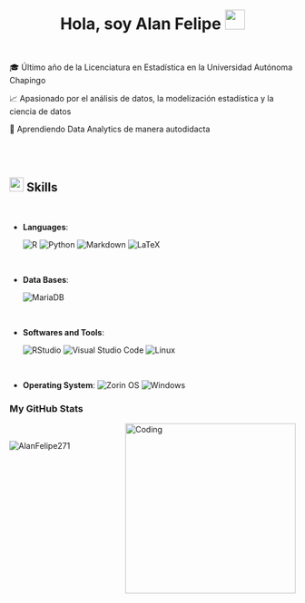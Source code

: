 <h1 align="center"><b>Hola, soy Alan Felipe </b><img src="https://media.giphy.com/media/hvRJCLFzcasrR4ia7z/giphy.gif" width="35"></h1>
<br>

🎓 Último año de la Licenciatura en Estadística en la Universidad Autónoma Chapingo

📈 Apasionado por el análisis de datos, la modelización estadística y la ciencia de datos

🧠 Aprendiendo Data Analytics de manera autodidacta

<br><br>

## <img src="https://media2.giphy.com/media/QssGEmpkyEOhBCb7e1/giphy.gif?cid=ecf05e47a0n3gi1bfqntqmob8g9aid1oyj2wr3ds3mg700bl&rid=giphy.gif" width ="25"><b> Skills</b>
<br>

<p align="center">

- **Languages**:

    ![R](https://img.shields.io/badge/r-%23276DC3.svg?style=for-the-badge&logo=r&logoColor=white)
    ![Python](https://img.shields.io/badge/Python%20-%2314354C.svg?style=for-the-badge&logo=python&logoColor=white)
    ![Markdown](https://img.shields.io/badge/markdown-%23000000.svg?style=for-the-badge&logo=markdown&logoColor=white)
    ![LaTeX](https://img.shields.io/badge/latex-%23008080.svg?style=for-the-badge&logo=latex&logoColor=white)

<br>

- **Data Bases**:

    ![MariaDB](https://img.shields.io/badge/MariaDB-003545?style=for-the-badge&logo=mariadb&logoColor=white)
    
<br>

- **Softwares and Tools**:

    ![RStudio](https://img.shields.io/badge/RStudio-4285F4?style=for-the-badge&logo=rstudio&logoColor=white)
    ![Visual Studio Code](https://img.shields.io/badge/Visual%20Studio%20Code-0078d7.svg?style=for-the-badge&logo=visual-studio-code&logoColor=white)
    ![Linux](https://img.shields.io/badge/Linux-FCC624?style=for-the-badge&logo=linux&logoColor=black) 

<br>

- **Operating System**:
  ![Zorin OS](https://img.shields.io/badge/-Zorin%20OS-%2310AAEB?style=for-the-badge&logo=zorin&logoColor=white)
  ![Windows](https://img.shields.io/badge/Windows-0078D6?style=for-the-badge&logo=windows&logoColor=white)

  
<h3>My GitHub Stats</h3>
<img align="right" alt="Coding" width="300" src="https://cdn.dribbble.com/users/1277312/screenshots/14733298/media/39b1045e593737587dd60e42c8422d1f.gif" >
<br>


<p><img align="left" src="https://github-readme-stats.vercel.app/api/top-langs?username=AlanFelipe271&show_icons=true&theme=dark&locale=en&layout=compact" alt="AlanFelipe271" /></p>

<br><br><br><br><br><br><br>
